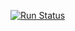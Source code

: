 [![Run Status](https://rcapi.shippable.com/projects/5809c78ab931080e001b253f/badge?branch=master)](https://rcapp.shippable.com/github/shiphitchcock4/testgitrepo)

